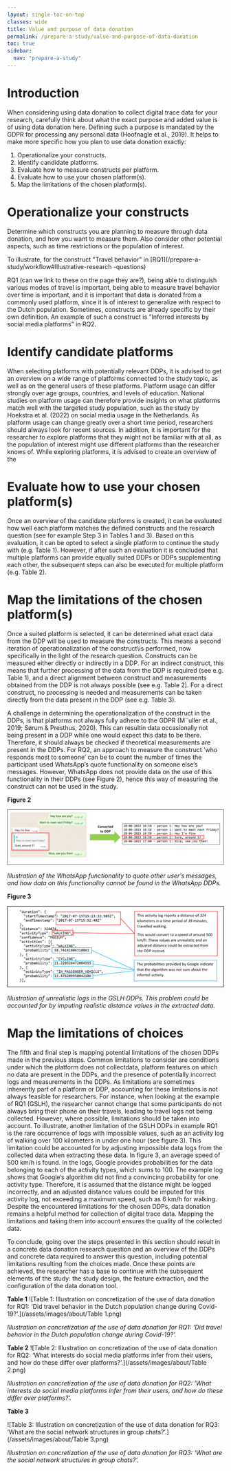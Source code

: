 ```yaml
---
layout: single-toc-on-top
classes: wide
title: Value and purpose of data donation
permalink: /prepare-a-study/value-and-purpose-of-data-donation
toc: true
sidebar:
  nav: "prepare-a-study"
---
```


# Introduction

 When considering using data donation to collect digital trace data for your research, carefully think about what the exact purpose and added value is of using data donation here. Defining such a purpose is mandated by the GDPR for processing any personal data (Hoofnagle et al., 2019). It helps to make more specific how you plan to use data donation exactly:

1. Operationalize your constructs.
2. Identify candidate platforms.
3. Evaluate how to measure constructs per platform.
4. Evaluate how to use your chosen platform(s). 
5. Map the limitations of the chosen platform(s). 


# Operationalize your constructs

Determine which constructs you are planning to measure through data donation, and how you want to measure them. Also consider other potential aspects, such as time restrictions or the population of interest. 

To illustrate, for the construct "Travel behavior" in [RQ1](/prepare-a-study/workflow#Illustrative-research -questions) 

RQ1 (can we link to these on the page they are?), being able to distinguish various modes of travel is important, being able to measure travel behavior over time is important, and it is important that data is donated from a commonly used platform, since it is of interest to generalize with respect to the Dutch population. Sometimes, constructs are already specific by their own definition. An example of such a construct is "Inferred interests by social media platforms" in RQ2. 

# Identify candidate platforms

When selecting platforms with potentially relevant DDPs, it is advised to get an overview on a wide range of platforms connected to the study topic, as well as on the general users of these platforms. Platform usage can differ strongly over age groups, countries, and levels of education. National studies on platform usage can therefore provide insights on what platforms match well with the targeted study population, such as the study by Hoekstra et al. (2022) on social media usage in the Netherlands. As platform usage can change greatly over a short time period, researchers should always look for recent sources. In addition, it is important for the researcher to explore platforms that they might not be familiar with at all, as the population of interest might use different platforms than the researcher knows of. While exploring platforms, it is advised to create an overview of the

# Evaluate how to use your chosen platform(s)

Once an overview of the candidate platforms is created, it can be evaluated how well each platform matches the defined constructs and the research question (see for example Step 3 in Tables 1 and 3). Based on this evaluation, it can be opted to select a single platform to continue the study with (e.g. Table 1). However, if after such an evaluation it is concluded that multiple platforms can provide equally suited DDPs or DDPs supplementing each other, the subsequent steps can also be executed for multiple platform (e.g. Table 2).

# Map the limitations of the chosen platform(s) 

Once a suited platform is selected, it can be determined what exact data from the DDP will be used to measure the constructs. This means a second iteration of operationalization of the construct\is performed, now specifically in the light of the research question. Constructs can be measured either directly or indirectly in a DDP. For an indirect construct, this means that further processing of the data from the DDP is required (see e.g. Table 1), and a direct alignment between construct and measurements obtained from the DDP is not always possible (see e.g. Table 2). For a direct construct, no processing is needed and measurements can be taken directly from the data present in the DDP (see e.g. Table 3).

A challenge in determining the operationalization of the construct in the DDPs, is that platforms not always fully adhere to the GDPR (M¨uller et al., 2019; Sørum & Presthus, 2020). This can resultin data occasionally not being present in a DDP while one would expect this data to be there. Therefore, it should always be checked if theoretical measurements are present in the DDPs. For RQ2, an approach to measure the construct ‘who responds most to someone’ can be to count the number of times the participant used WhatsApp’s quote functionality on someone else’s messages. However, WhatsApp does not provide data on the use of this functionality in their DDPs (see Figure 2), hence this way of measuring the construct can not be used in the study.

**Figure 2**

![Figure 2: Illustration of the WhatsApp functionality to quote other user’s messages, and how data on this functionality cannot be found in the WhatsApp DDPs.](/assets/images/about/WhatsApp_quoting_figure_v2.png)

*Illustration of the WhatsApp functionality to quote other user’s messages, and how data on this functionality cannot be found in the WhatsApp DDPs.*

**Figure 3**

![Figure 3: Illustration of unrealistic logs in the GSLH DDPs. This problem could be accounted for by imputing realistic distance values in the extracted data.](/assets/images/about/GSLH_error_figure_v4.png)

*Illustration of unrealistic logs in the GSLH DDPs. This problem could be accounted for by imputing realistic distance values in the extracted data.*

# Map the limitations of choices

The fifth and final step is mapping potential limitations of the chosen DDPs made in the previous steps. Common limitations to consider are conditions under which the platform does not collectdata, platform features on which no data are present in the DDPs, and the presence of potentially incorrect logs and measurements in the DDPs. As limitations are sometimes inherently part of a platform or DDP, accounting for these limitations is not always feasible for researchers. For instance, when looking at the example of RQ1 (GSLH), the researcher cannot change that some participants do not always bring their phone on their travels, leading to travel logs not being collected. However, where possible, limitations should be taken into account. To illustrate, another limitation of the GSLH DDPs in example RQ1 is the rare occurrence of logs with impossible values, such as an activity log of walking over 100 kilometers in under one hour (see figure 3). This limitation could be accounted for by adjusting impossible data logs from the collected data when extracting these data. In figure 3, an average speed of 500 km/h is found. In the logs, Google provides probabilities for the data belonging to each of the activity types, which sums to 100. The example log shows that Google’s algorithm did not find a convincing probability for one activity type. Therefore, it is assumed that the distance might be logged incorrectly, and an adjusted distance values could be imputed for this activity log, not exceeding a maximum speed, such as 6 km/h for walking. Despite the encountered limitations for the chosen DDPs, data donation remains a helpful method for collection of digital trace data. Mapping the limitations and taking them into account ensures the quality of the collected data.

To conclude, going over the steps presented in this section should result in a concrete data donation research question and an overview of the DDPs and concrete data required to answer this question, including potential limitations resulting from the choices made. Once these points are achieved, the researcher has a base to continue with the subsequent elements of the study: the study design, the feature extraction, and the configuration of the data donation tool.

**Table 1**
![Table 1: Illustration on concretization of the use of data donation for RQ1: ‘Did travel behavior in the Dutch population change during Covid-19?’.](/assets/images/about/Table 1.png)

*Illustration on concretization of the use of data donation for RQ1: ‘Did travel behavior in the Dutch population change during Covid-19?’.*

**Table 2**
![Table 2: Illustration on concretization of the use of data donation for RQ2: ‘What interests do social media platforms infer from their users, and how do these differ over platforms?’.](/assets/images/about/Table 2.png)

*Illustration on concretization of the use of data donation for RQ2: ‘What interests do social media platforms infer from their users, and how do these differ over platforms?’.*

**Table 3**

![Table 3: Illustration on concretization of the use of data donation for RQ3: ‘What are the social network
structures in group chats?’.](/assets/images/about/Table 3.png)

*Illustration on concretization of the use of data donation for RQ3: ‘What are the social network structures in group chats?’.*
